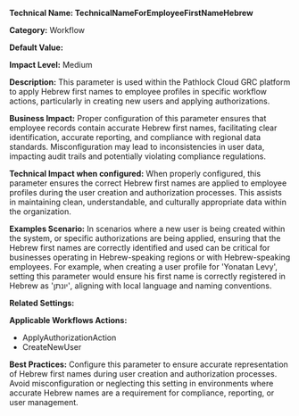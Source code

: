 **Technical Name: TechnicalNameForEmployeeFirstNameHebrew**

**Category:** Workflow

**Default Value:** 

**Impact Level:** Medium

**Description:** This parameter is used within the Pathlock Cloud GRC platform to apply Hebrew first names to employee profiles in specific workflow actions, particularly in creating new users and applying authorizations.

**Business Impact:** Proper configuration of this parameter ensures that employee records contain accurate Hebrew first names, facilitating clear identification, accurate reporting, and compliance with regional data standards. Misconfiguration may lead to inconsistencies in user data, impacting audit trails and potentially violating compliance regulations.

**Technical Impact when configured:** When properly configured, this parameter ensures the correct Hebrew first names are applied to employee profiles during the user creation and authorization processes. This assists in maintaining clean, understandable, and culturally appropriate data within the organization.

**Examples Scenario:** In scenarios where a new user is being created within the system, or specific authorizations are being applied, ensuring that the Hebrew first names are correctly identified and used can be critical for businesses operating in Hebrew-speaking regions or with Hebrew-speaking employees. For example, when creating a user profile for 'Yonatan Levy', setting this parameter would ensure his first name is correctly registered in Hebrew as 'יונתן', aligning with local language and naming conventions.

**Related Settings:** 

**Applicable Workflows Actions:** 
- ApplyAuthorizationAction
- CreateNewUser

**Best Practices:** Configure this parameter to ensure accurate representation of Hebrew first names during user creation and authorization processes. Avoid misconfiguration or neglecting this setting in environments where accurate Hebrew names are a requirement for compliance, reporting, or user management.
